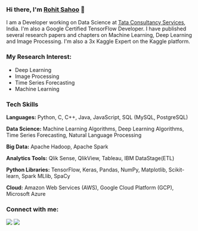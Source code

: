 ### Hi there, I'm [Rohit Sahoo](https://linkedin.com/in/rohit-sahoo) 👋

I am a Developer working on Data Science at [Tata Consultancy Services](https://www.tcs.com), India. I'm also a Google Certified TensorFlow Developer. I have published several research papers and chapters on Machine Learning, Deep Learning and Image Processing. I'm also a 3x Kaggle Expert on the Kaggle platform.

### **My Research Interest**:
- Deep Learning
- Image Processing
- Time Series Forecasting
- Machine Learning

### **Tech Skills**

**Languages:** Python, C, C++, Java, JavaScript, SQL (MySQL, PostgreSQL)

**Data Science:** Machine Learning Algorithms, Deep Learning Algorithms, Time Series Forecasting, Natural Language Processing

**Big Data:** Apache Hadoop, Apache Spark

**Analytics Tools:** Qlik Sense, QlikView, Tableau, IBM DataStage(ETL)

**Python Libraries:** TensorFlow, Keras, Pandas, NumPy, Matplotlib, Scikit-learn, Spark MLlib, SpaCy

**Cloud:** Amazon Web Services (AWS), Google Cloud Platform (GCP), Microsoft Azure


### **Connect with me:**

<p align = "center">

[<img src="https://img.shields.io/badge/kaggle-%2312100E.svg?&style=for-the-badge&logo=kaggle&logoColor=white&color=black" />](https://www.kaggle.com/rohitsahoo)
[<img src="https://img.shields.io/badge/linkedin-%2312100E.svg?&style=for-the-badge&logo=linkedin&logoColor=white&color=black" />](https://www.linkedin.com/in/rohit-sahoo)

</p>

